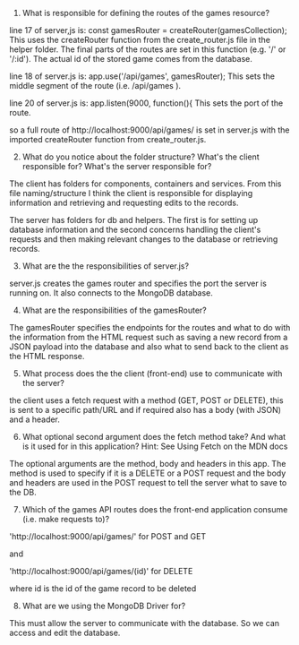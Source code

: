 1. What is responsible for defining the routes of the games resource?

line 17 of server,js is:    const gamesRouter = createRouter(gamesCollection);
This uses the createRouter function from the create_router.js file in the helper folder. The final parts of the routes are set in this function (e.g. '/' or '/:id'). The actual id of the stored game comes from the database.

line 18 of server.js is:    app.use('/api/games', gamesRouter);
This sets the middle segment of the route (i.e. /api/games ).

line 20 of server.js is:    app.listen(9000, function(){
This sets the port of the route.

so a full route of http://localhost:9000/api/games/ is set in server.js with the imported createRouter function from create_router.js.

2. What do you notice about the folder structure? What's the client responsible for? What's the server responsible for?

The client has folders for components, containers and services. From this file naming/structure I think the client is responsible for displaying information and retrieving and requesting edits to the records.

The server has folders for db and helpers. The first is for setting up database information and the second concerns handling the client's requests and then making relevant changes to the database or retrieving records.

3. What are the the responsibilities of server.js?

server.js creates the games router and specifies the port the server is running on. It also connects to the MongoDB database.

4. What are the responsibilities of the gamesRouter?

The gamesRouter specifies the endpoints for the routes and what to do with the information from the HTML request such as saving a new record from a JSON payload into the database and also what to send back to the client as the HTML response.

5. What process does the the client (front-end) use to communicate with the server?

the client uses a fetch request with a method (GET, POST or DELETE), this is sent to a specific path/URL and if required also has a body (with JSON) and a header.

6. What optional second argument does the fetch method take? And what is it used for in this application? Hint: See Using Fetch on the MDN docs

The optional arguments are the method, body and headers in this app. The method is used to specify if it is a DELETE or a POST request and the body and headers are used in the POST request to tell the server what to save to the DB.

7. Which of the games API routes does the front-end application consume (i.e. make requests to)?

'http://localhost:9000/api/games/' for POST and GET

and

'http://localhost:9000/api/games/(id)' for DELETE

where id is the id of the game record to be deleted

8. What are we using the MongoDB Driver for?

This must allow the server to communicate with the database. So we can access and edit the database.